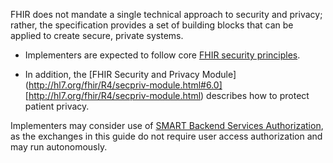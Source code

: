 FHIR does not mandate a single technical approach to security and privacy; rather, the specification provides a set of building blocks that can be applied to create secure, private systems. 

- Implementers are expected to follow core [FHIR security principles](https://www.hl7.org/fhir/security.html).

- In addition, the [FHIR Security and Privacy Module](http://hl7.org/fhir/R4/secpriv-module.html#6.0] [http://hl7.org/fhir/R4/secpriv-module.html) describes how to protect patient privacy.

<p></p>

Implementers may consider use of [SMART Backend Services Authorization](http://hl7.org/fhir/uv/bulkdata/STU1/authorization/index.html), as the exchanges in this guide do not require user access authorization and may run autonomously. 

<br>



